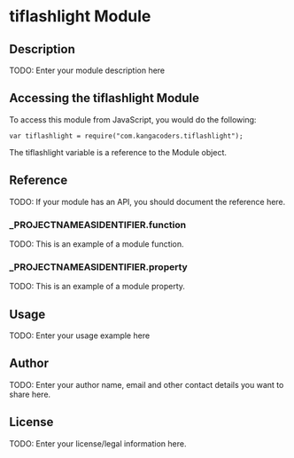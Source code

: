 # tiflashlight Module

## Description

TODO: Enter your module description here

## Accessing the tiflashlight Module

To access this module from JavaScript, you would do the following:

	var tiflashlight = require("com.kangacoders.tiflashlight");

The tiflashlight variable is a reference to the Module object.	

## Reference

TODO: If your module has an API, you should document
the reference here.

### ___PROJECTNAMEASIDENTIFIER__.function

TODO: This is an example of a module function.

### ___PROJECTNAMEASIDENTIFIER__.property

TODO: This is an example of a module property.

## Usage

TODO: Enter your usage example here

## Author

TODO: Enter your author name, email and other contact
details you want to share here. 

## License

TODO: Enter your license/legal information here.

